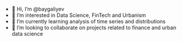 - 👋 Hi, I’m @baygaliyev
- 👀 I’m interested in Data Science, FinTech and Urbanism
- 🌱 I’m currently learning analysis of time series and distributions
- 💞️ I’m looking to collaborate on projects related to finance and urban data science


<!---
baygaliyev/baygaliyev is a ✨ special ✨ repository because its `README.md` (this file) appears on your GitHub profile.
You can click the Preview link to take a look at your changes.
--->
